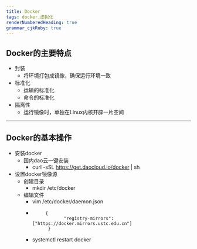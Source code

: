 ```yaml
---
title: Docker
tags: docker,虚拟化
renderNumberedHeading: true
grammar_cjkRuby: true
---
```

## Docker的主要特点

 - 封装
	 - 将环境打包成镜像，确保运行环境一致
 - 标准化
	 - 运输的标准化
	 - 命令的标准化
 - 隔离性
	 - 运行镜像时，单独在Linux内核开辟一片空间


----------

## Docker的基本操作

 - 安装docker
	 - 国内dao云一键安装
		 - curl -sSL https://get.daocloud.io/docker | sh
 - 设置docker镜像源
	 - 创建目录
		 - mkdir /etc/docker
	 - 编辑文件
		 - vim /etc/docker/daemon.json
		 -   ``` 
				  {
						 "registry-mirrors": ["https://docker.mirrors.ustc.edu.cn"] 
				   } 
		- systemctl restart docker


